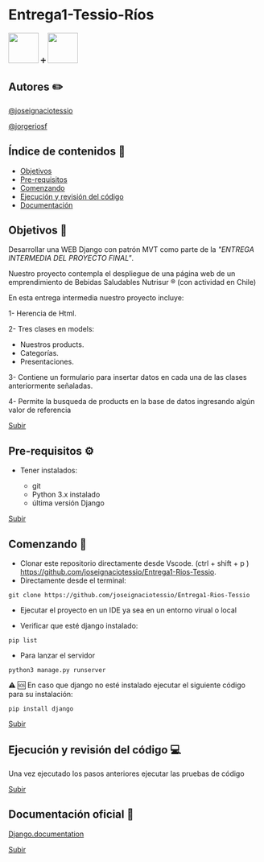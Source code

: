 
<a name="top"></a>
# Entrega1-Tessio-Ríos   

<img src="https://external-content.duckduckgo.com/iu/?u=https%3A%2F%2Ftse2.mm.bing.net%2Fth%3Fid%3DOIP.xePC9eCXE-p7xCpCMUAaFgHaHa%26pid%3DApi&f=1" height="60" width="60" >  :heavy_plus_sign:   <img src="https://external-content.duckduckgo.com/iu/?u=https%3A%2F%2Ftse1.mm.bing.net%2Fth%3Fid%3DOIP.AnEcLPA3x4bruESvEyj4CQHaHa%26pid%3DApi&f=1" height="60" width="60" >



## Autores :pencil2:

<a href="https://github.com/joseignaciotessio/" title="Jose Ignacio Tessio">@joseignaciotessio </a>
 
<a href="https://github.com/jorgeriosf/" title="Jorge Ríos">@jorgeriosf</a>




 
## Índice de contenidos :bookmark_tabs:
* [Objetivos](#item1)
* [Pre-requisitos](#item2)
* [Comenzando](#item3)
* [Ejecución y revisión del código](#item4)
* [Documentación](#item5)
 
<a name="item1"></a>
## Objetivos :dart:
 
Desarrollar una WEB Django con patrón MVT como parte de la *"ENTREGA INTERMEDIA DEL PROYECTO FINAL"*.         


Nuestro proyecto contempla el despliegue de una página web de un emprendimiento de Bebidas Saludables Nutrisur :registered: (con actividad en Chile)

En esta entrega intermedia nuestro proyecto incluye:

1- Herencia de Html.

2- Tres clases en models:

- Nuestros products.
- Categorías.
- Presentaciones.

3- Contiene un formulario para insertar datos en cada una de las clases
anteriormente señaladas.

4- Permite la busqueda de products en la base de datos ingresando algún valor de referencia
   
 
[Subir](#top)
 
<a name="item2"></a>
## Pre-requisitos ⚙️

- Tener instalados:

  - git
  - Python 3.x instalado
  - última versión Django
 
 
[Subir](#top)
 
<a name="item3"></a>
## Comenzando 🚀

- Clonar este repositorio directamente desde Vscode. (ctrl + shift + p ) https://github.com/joseignaciotessio/Entrega1-Rios-Tessio.
- Directamente desde el terminal:

```
git clone https://github.com/joseignaciotessio/Entrega1-Rios-Tessio
```

- Ejecutar el proyecto en un IDE ya sea en un entorno virual o local

- Verificar que esté django instalado:
  

```
pip list
```
- Para lanzar el servidor

```
python3 manage.py runserver

```

⚠️ 🆘 En caso que django no esté instalado ejecutar el siguiente
código para su instalación:

```
pip install django

```

 
 
[Subir](#top)
 
<a name="item4"></a>
## Ejecución y revisión del código :computer:

Una vez ejecutado los pasos anteriores ejecutar las pruebas de código 

 
[Subir](#top)

<a name="item5"></a>
## Documentación oficial 📌

<a href="https://docs.djangoproject.com/en/4.1/#django-documentation/" title="Django documentation">Django.documentation</a>
 
[Subir](#top)



